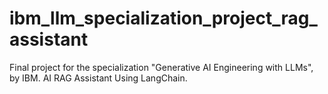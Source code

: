 # ibm_llm_specialization_project_rag_assistant
Final project for the specialization "Generative AI Engineering with LLMs", by IBM. AI RAG Assistant Using LangChain.
